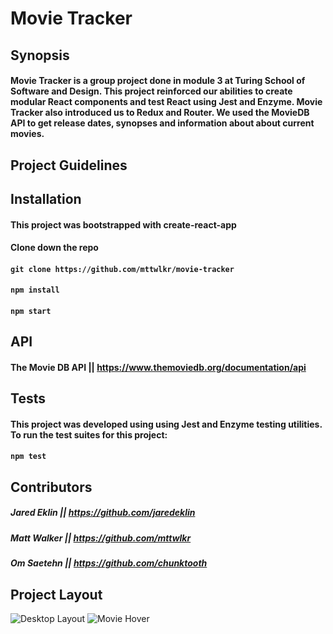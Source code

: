 # Movie Tracker

## Synopsis
#### Movie Tracker is a group project done in module 3 at Turing School of Software and Design. This project reinforced our abilities to create modular React components and test React using Jest and Enzyme. Movie Tracker also introduced us to Redux and Router. We used the MovieDB API to get release dates, synopses and information about about current movies.

## Project Guidelines

## Installation

#### This project was bootstrapped with create-react-app

#### Clone down the repo
#### ```git clone https://github.com/mttwlkr/movie-tracker```

#### ```npm install```

#### ```npm start```

## API
#### The Movie DB API || https://www.themoviedb.org/documentation/api

## Tests

#### This project was  developed using using Jest and Enzyme testing utilities. To run the test suites for this project:

#### ```npm test```

## Contributors
##### Jared Eklin || https://github.com/jaredeklin
##### Matt Walker || https://github.com/mttwlkr
##### Om Saetehn || https://github.com/chunktooth

## Project Layout

![Desktop Layout](https://user-images.githubusercontent.com/30199861/38278806-c208523a-375a-11e8-89bd-4d55652f1ede.png)
![Movie Hover](https://user-images.githubusercontent.com/30199861/38278808-c63b45ec-375a-11e8-9789-889f938cb25e.png)

